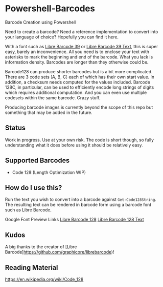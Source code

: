 # Powershell-Barcodes
Barcode Creation using Powershell

Need to create a barcode? Need a reference implementation to convert into your language of choice? Hopefully you can find it here. 

With a font such as [Libre Barcode 39](https://fonts.google.com/specimen/Libre+Barcode+39) or [Libre Barcode 39 Text](https://fonts.google.com/specimen/Libre+Barcode+39+Text), this is super easy, barely an inconvenience. All you need is to enclose your text with asterisks to mark the beginning and end of the barcode. What you lack is information density. Barcodes are longer than they otherwise could be.

Barcode128 can produce shorter barcodes but is a bit more complicated. There are 3 code sets (A, B, C) each of which has their own start value. In addition, a checksum needs computed for the values included. Barcode 128C, in particular, can be used to efficiently encode long strings of digits which requires additional computation. And you can even use multiple codesets within the same barcode. Crazy stuff.

Producing barcode images is currently beyond the scope of this repo but something that may be added in the future.

## Status
Work in progress. Use at your own risk. The code is short though, so fully understanding what it does before using it should be relatively easy.

## Supported Barcodes
* Code 128 (Length Optimization WIP)

## How do I use this?
Run the text you wish to convert into a barcode against `Get-Code128String`. The resulting text can be rendered in barcode form using a barcode font such as Libre Barcode.

Google Font Preview Links
[Libre Barcode 128](https://fonts.google.com/specimen/Libre+Barcode+128)
[Libre Barcode 128 Text](https://fonts.google.com/specimen/Libre+Barcode+128+Text)

## Kudos

A big thanks to the creator of [Libre Barcode]https://github.com/graphicore/librebarcode)!

## Reading Material

https://en.wikipedia.org/wiki/Code_128